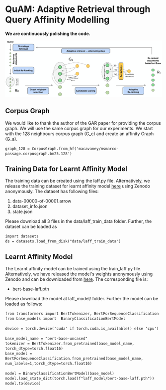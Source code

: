 # QuAM: Adaptive Retrieval through Query Affinity Modelling

**We are continuously polishing the code.**

<p align="center">
  <img src="quam_main_fig.jpg" />
</p>

## Corpus Graph

We would like to thank the author of the GAR paper for providing the corpus graph. 
We will use the same corpus graph for our experiments. 
We start with the 128 neighbours corpus graph (G_c) and create an affinity Graph (G_a).

```
graph_128 = CorpusGraph.from_hf('macavaney/msmarco-passage.corpusgraph.bm25.128')
```


## Training Data for Learnt Affinity Model
The training data can be created using the laff.py file. Alternatively, we release the training dataset for learnt affinity model [here](https://zenodo.org/records/13363455) using Zenodo anonymously. The dataset has following files:

1. data-00000-of-00001.arrow
2. dataset_info.json
3. state.json

Please download all 3 files in the data/laff_train_data folder. Further, the dataset can be loaded as

```
import datasets
ds = datasets.load_from_disk("data/laff_train_data")
```

## Learnt Affinity Model
The Learnt affinity model can be trained using the train_laff.py file. Alternatively, we have released the model's weights anonymously using Zenodo and can be downloaded from [here](https://zenodo.org/records/13363455). The corresponding file is:

- bert-base-laff.pth

Please download the model at laff_model/ folder. Further the model can be loaded as follows:

```
from transformers import BertTokenizer, BertForSequenceClassification
from base_models import  BinaryClassificationBertModel

device = torch.device('cuda' if torch.cuda.is_available() else 'cpu')

base_model_name = "bert-base-uncased" 
tokenizer = BertTokenizer.from_pretrained(base_model_name, torch_dtype=torch.float16)
base_model = BertForSequenceClassification.from_pretrained(base_model_name, num_labels=1,torch_dtype=torch.float16)

model = BinaryClassificationBertModel(base_model)
model.load_state_dict(torch.load(f"laff_model/bert-base-laff.pth"))
model.to(device)
```




